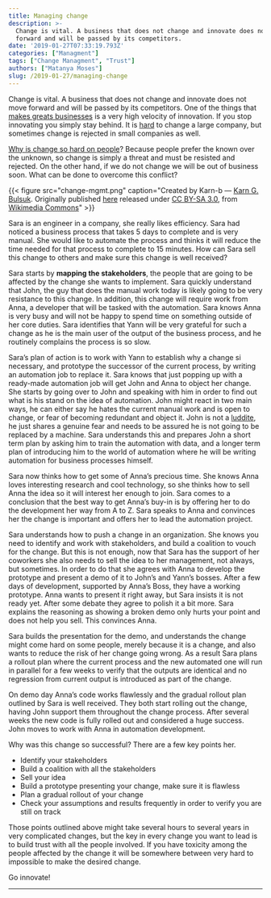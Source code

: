 ```yaml
---
title: Managing change
description: >-
  Change is vital. A business that does not change and innovate does not move
  forward and will be passed by its competitors.
date: '2019-01-27T07:33:19.793Z'
categories: ["Managment"]
tags: ["Change Managment", "Trust"]
authors: ["Matanya Moses"]
slug: /2019-01-27/managing-change
---
```


Change is vital. A business that does not change and innovate does not move forward and will be passed by its competitors. One of the things that [makes greats businesses](https://www.businessinsider.com/innovate-or-die-a-mantra-for-every-business-2013-7) is a very high velocity of innovation. If you stop innovating you simply stay behind. It is [hard](https://www.forbes.com/sites/tendayiviki/2018/11/04/why-large-companies-continue-to-struggle-with-innovation/#359c0a8367b4) to change a large company, but sometimes change is rejected in small companies as well.

[Why is change so hard on people](https://hbr.org/2012/09/ten-reasons-people-resist-chang)? Because people prefer the known over the unknown, so change is simply a threat and must be resisted and rejected. On the other hand, if we do not change we will be out of business soon. What can be done to overcome this conflict?

{{< figure src="change-mgmt.png" caption="Created by Karn-b — [Karn G. Bulsuk](http://www.bulsuk.com). Originally published [here](http://www.bulsuk.com/2009/02/taking-first-step-with-pdca.html) released under [CC BY-SA 3.0](https://creativecommons.org/licenses/by-sa/3.0), from [Wikimedia Commons](https://commons.wikimedia.org)" >}}

Sara is an engineer in a company, she really likes efficiency. Sara had noticed a business process that takes 5 days to complete and is very manual. She would like to automate the process and thinks it will reduce the time needed for that process to complete to 15 minutes. How can Sara sell this change to others and make sure this change is well received?

Sara starts by **mapping the stakeholders**, the people that are going to be affected by the change she wants to implement. Sara quickly understand that John, the guy that does the manual work today is likely going to be very resistance to this change. In addition, this change will require work from Anna, a developer that will be tasked with the automation. Sara knows Anna is very busy and will not be happy to spend time on something outside of her core duties. Sara identifies that Yann will be very grateful for such a change as he is the main user of the output of the business process, and he routinely complains the process is so slow.

Sara’s plan of action is to work with Yann to establish why a change si necessary, and prototype the successor of the current process, by writing an automation job to replace it. Sara knows that just popping up with a ready-made automation job will get John and Anna to object her change. She starts by going over to John and speaking with him in order to find out what is his stand on the idea of automation. John might react in two main ways, he can either say he hates the current manual work and is open to change, or fear of becoming redundant and object it. John is not a [luddite](https://en.wikipedia.org/wiki/Luddite), he just shares a genuine fear and needs to be assured he is not going to be replaced by a machine. Sara understands this and prepares John a short term plan by asking him to train the automation with data, and a longer term plan of introducing him to the world of automation where he will be writing automation for business processes himself.

Sara now thinks how to get some of Anna’s precious time. She knows Anna loves interesting research and cool technology, so she thinks how to sell Anna the idea so it will interest her enough to join. Sara comes to a conclusion that the best way to get Anna’s buy-in is by offering her to do the development her way from A to Z. Sara speaks to Anna and convinces her the change is important and offers her to lead the automation project.

Sara understands how to push a change in an organization. She knows you need to identify and work with stakeholders, and build a coalition to vouch for the change. But this is not enough, now that Sara has the support of her coworkers she also needs to sell the idea to her management, not always, but sometimes. In order to do that she agrees with Anna to develop the prototype and present a demo of it to John’s and Yann’s bosses. After a few days of development, supported by Anna’s Boss, they have a working prototype. Anna wants to present it right away, but Sara insists it is not ready yet. After some debate they agree to polish it a bit more. Sara explains the reasoning as showing a broken demo only hurts your point and does not help you sell. This convinces Anna.

Sara builds the presentation for the demo, and understands the change might come hard on some people, merely because it is a change, and also wants to reduce the risk of her change going wrong. As a result Sara plans a rollout plan where the current process and the new automated one will run in parallel for a few weeks to verify that the outputs are identical and no regression from current output is introduced as part of the change.

On demo day Anna’s code works flawlessly and the gradual rollout plan outlined by Sara is well received. They both start rolling out the change, having John support them throughout the change process. After several weeks the new code is fully rolled out and considered a huge success. John moves to work with Anna in automation development.

Why was this change so successful? There are a few key points her.

*   Identify your stakeholders
*   Build a coalition with all the stakeholders
*   Sell your idea
*   Build a prototype presenting your change, make sure it is flawless
*   Plan a gradual rollout of your change
*   Check your assumptions and results frequently in order to verify you are still on track

Those points outlined above might take several hours to several years in very complicated changes, but the key in every change you want to lead is to build trust with all the people involved. If you have toxicity among the people affected by the change it will be somewhere between very hard to impossible to make the desired change.

Go innovate!

---
